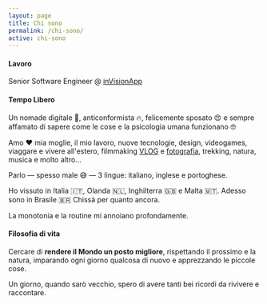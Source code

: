 ```yaml
---
layout: page
title: Chi sono
permalink: /chi-sono/
active: chi-sono
---
```



#### Lavoro

Senior Software Engineer @ [inVisionApp]


#### Tempo Libero

Un nomade digitale 🎒, anticonformista 🔥, felicemente sposato 😍 e sempre affamato di sapere come le cose e la psicologia umana funzionano 🤓

Amo ❤️ mia moglie, il mio lavoro, nuove tecnologie, design, videogames, viaggare e vivere all'estero, filmmaking [VLOG](https://www.youtube.com/user/matteoborgato) e [fotografia](https://www.flickr.com/photos/borteo), trekking, natura, musica e molto altro...

Parlo &mdash; spesso male 😅 &mdash; 3 lingue: italiano, inglese e portoghese.

Ho vissuto in Italia 🇮🇹, Olanda 🇳🇱, Inghilterra 🇬🇧 e Malta 🇲🇹. Adesso sono in Brasile 🇧🇷 Chissà per quanto ancora. 

La monotonia e la routine mi annoiano profondamente.


#### Filosofia di vita

Cercare di __rendere il Mondo un posto migliore__, rispettando il prossimo e la natura, imparando ogni giorno qualcosa di nuovo e apprezzando le piccole cose.

Un giorno, quando sarò vecchio, spero di avere tanti bei ricordi da rivivere e raccontare.

[inVisionApp]: http://inVisionApp.com
